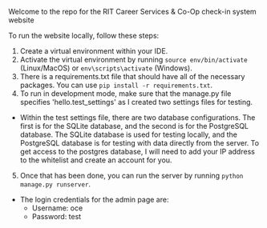 Welcome to the repo for the RIT Career Services & Co-Op check-in system website

To run the website locally, follow these steps:

1. Create a virtual environment within your IDE.
2. Activate the virtual environment by running `source env/bin/activate` (Linux/MacOS) or `env\scripts\activate` (Windows).
3. There is a requirements.txt file that should have all of the necessary packages. You can use `pip install -r requirements.txt`.
4. To run in development mode, make sure that the manage.py file specifies 'hello.test_settings' as I created two settings files for testing.

- Within the test settings file, there are two database configurations. The first is for the SQLite database, and the second is for the PostgreSQL database. The SQLite database is used for testing locally, and the PostgreSQL database is for testing with data directly from the server. To get access to the postgres database, I will need to add your IP address to the whitelist and create an account for you.

5. Once that has been done, you can run the server by running `python manage.py runserver`.

- The login credentials for the admin page are:
  - Username: oce
  - Password: test
